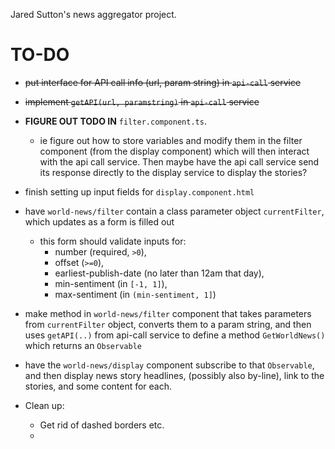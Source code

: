 Jared Sutton's news aggregator project.

# TO-DO
- ~~put interface for API call info (url, param string) in `api-call` service~~
- ~~implement `getAPI(url, paramstring)` in `api-call` service~~

- **FIGURE OUT TODO IN** `filter.component.ts`. 
    - ie figure out how to store variables and modify them in the filter component (from the display component) which will then interact with the api call service. Then maybe have the api call service send its response directly to the display service to display the stories?

- finish setting up input fields for `display.component.html`
- have `world-news/filter` contain a class parameter object `currentFilter`, which updates as a form is filled out
    - this form should validate inputs for: 
        - number (required, `>0`), 
        - offset (`>=0`), 
        - earliest-publish-date (no later than 12am that day), 
        - min-sentiment (in `[-1, 1]`), 
        - max-sentiment (in `(min-sentiment, 1]`)
- make method in `world-news/filter` component that takes parameters from `currentFilter` object, converts them to a param string, and then uses `getAPI(..)` from api-call service to define a method `GetWorldNews()` which returns an `Observable`
- have the `world-news/display` component subscribe to that `Observable`, and then display news story headlines, (possibly also by-line), link to the stories, and some content for each.
- Clean up:
    - Get rid of dashed borders etc.
    -